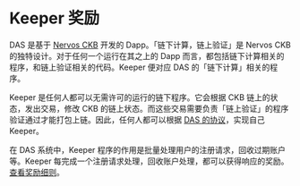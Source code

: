 # Keeper 奖励

DAS 是基于 [Nervos CKB](https://nervos.org) 开发的 Dapp。「链下计算，链上验证」是 Nervos CKB 的独特设计。对于任何一个运行在其之上的 Dapp 而言，都包括链下计算相关的程序，和链上验证相关的代码。Keeper 便对应 DAS 的「链下计算」相关的程序。



Keeper 是任何人都可以无需许可的运行的链下程序。它会根据 CKB 链上的状态，发出交易，修改 CKB 的链上状态。而这些交易需要负责「链上验证」的程序验证通过才能打包上链。因此，任何人都可以根据 [DAS 的协议](https://github.com/DeAccountSystems/das-contracts)，实现自己 Keeper。



在 DAS 系统中，Keeper 程序的作用是批量处理用户的注册请求，回收过期账户等。Keeper 每完成一个注册请求处理，回收账户处理，都可以获得响应的奖励。[查看奖励细则](build-together.md)。

